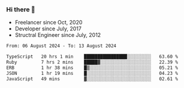 ### Hi there 👋

- Freelancer since Oct, 2020
- Developer since July, 2017
- Structral Engineer since July, 2012

<!--START_SECTION:waka-->

```txt
From: 06 August 2024 - To: 13 August 2024

TypeScript   20 hrs 1 min    ████████████████░░░░░░░░░   63.60 %
Ruby         7 hrs 2 mins    █████▓░░░░░░░░░░░░░░░░░░░   22.39 %
ERB          1 hr 38 mins    █▒░░░░░░░░░░░░░░░░░░░░░░░   05.21 %
JSON         1 hr 19 mins    █░░░░░░░░░░░░░░░░░░░░░░░░   04.23 %
JavaScript   49 mins         ▓░░░░░░░░░░░░░░░░░░░░░░░░   02.61 %
```

<!--END_SECTION:waka-->
